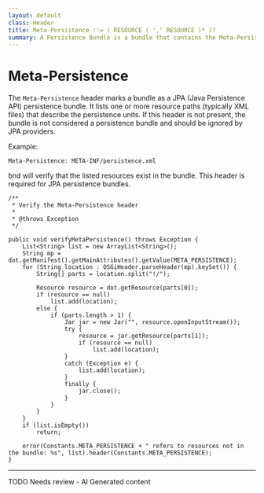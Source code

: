 ```yaml
---
layout: default
class: Header
title: Meta-Persistence ::= ( RESOURCE ( ',' RESOURCE )* )? 
summary: A Persistence Bundle is a bundle that contains the Meta-Persistence header. If this header is not present, then this specification does not apply and a JPA Provider should ignore the corresponding bundle. 
---
```


# Meta-Persistence

The `Meta-Persistence` header marks a bundle as a JPA (Java Persistence API) persistence bundle. It lists one or more resource paths (typically XML files) that describe the persistence units. If this header is not present, the bundle is not considered a persistence bundle and should be ignored by JPA providers.

Example:

```
Meta-Persistence: META-INF/persistence.xml
```

bnd will verify that the listed resources exist in the bundle. This header is required for JPA persistence bundles.
	
	/**
	 * Verify the Meta-Persistence header
	 * 
	 * @throws Exception
	 */

	public void verifyMetaPersistence() throws Exception {
		List<String> list = new ArrayList<String>();
		String mp = dot.getManifest().getMainAttributes().getValue(META_PERSISTENCE);
		for (String location : OSGiHeader.parseHeader(mp).keySet()) {
			String[] parts = location.split("!/");

			Resource resource = dot.getResource(parts[0]);
			if (resource == null)
				list.add(location);
			else {
				if (parts.length > 1) {
					Jar jar = new Jar("", resource.openInputStream());
					try {
						resource = jar.getResource(parts[1]);
						if (resource == null)
							list.add(location);
					}
					catch (Exception e) {
						list.add(location);
					}
					finally {
						jar.close();
					}
				}
			}
		}
		if (list.isEmpty())
			return;

		error(Constants.META_PERSISTENCE + " refers to resources not in the bundle: %s", list).header(Constants.META_PERSISTENCE);
	}


---
TODO Needs review - AI Generated content